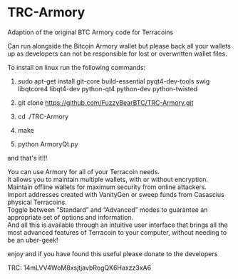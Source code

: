 TRC-Armory
==========

Adaption of the original BTC Armory code for Terracoins

Can run alongside the Bitcoin Armory wallet but please back all your wallets up as developers can not be responsible for 
lost or overwritten wallet files.

To install on linux run the following commands:


1)  sudo apt-get install git-core build-essential pyqt4-dev-tools swig libqtcore4 libqt4-dev python-qt4 python-dev python-twisted

2)  git clone https://github.com/FuzzyBearBTC/TRC-Armory.git

3)  cd ./TRC-Armory

4)  make

5)  python ArmoryQt.py

and that's it!!!

You can use Armory for all of your Terracoin needs.  
It allows you to maintain multiple wallets, with or without encryption.  
Maintain offline wallets for maximum security from online attackers.  
Import addresses created with VanityGen or sweep funds from Casascius physical Terracoins.  
Toggle between “Standard” and “Advanced” modes to guarantee an appropriate set of options and information.  
And all this is available through an intuitive user interface that brings all the most advanced features of Terracoin
to your computer, without needing to be an uber-geek!

enjoy and if you have found this useful please donate to the developers

TRC: 14mLVV4WoM8xsjtjavbRogQK6Haxzz3xA6
